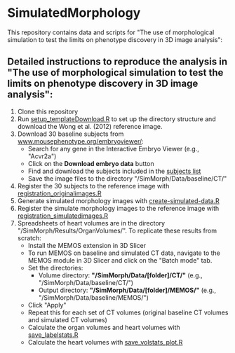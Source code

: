 # SimulatedMorphology

This repository contains data and scripts for "The use of morphological simulation to test the limits on phenotype discovery in 3D image analysis": 

## Detailed instructions to reproduce the analysis in "The use of morphological simulation to test the limits on phenotype discovery in 3D image analysis":
1. Clone this repository
2. Run [setup_templateDownload.R](https://github.com/raroston/SimMorph/blob/main/Scripts/setup_templateDownload.R) to set up the directory structure and download the Wong et al. (2012) reference image.
3. Download 30 baseline subjects from www.mousephenotype.org/embryoviewer/:
   - Search for any gene in the Interactive Embryo Viewer (e.g., "Acvr2a")
   - Click on the **Download embryo data** button
   - Find and download the subjects included in the [subjects list](https://github.com/raroston/SimulatedMorphology/blob/main/ProjectDesign/subjects.csv)
   - Save the image files to the directory "/SimMorph/Data/baseline/CT/"
4. Register the 30 subjects to the reference image with [registration_originalimages.R](https://github.com/raroston/SimMorph/blob/main/Scripts/registration_originalimages.R)
5. Generate simulated morphology images with [create-simulated-data.R](https://github.com/raroston/SimMorph/blob/main/Scripts/create-simulated-data.R)
6. Register the simulate morphology images to the reference image with [registration_simulatedimages.R](https://github.com/raroston/SimMorph/blob/main/Scripts/registration_simulatedimages.R)
7. Spreadsheets of heart volumes are in the directory "/SimMorph/Results/OrganVolumes/". To replicate these results from scratch:
   - Install the MEMOS extension in 3D Slicer
   - To run MEMOS on baseline and simulated CT data, navigate to the MEMOS module in 3D Slicer and click on the "Batch mode" tab. 
   - Set the directories:
     - Volume directory: **"/SimMorph/Data/[folder]/CT/"** (e.g., "/SimMorph/Data/baseline/CT/")
     - Output directory: **"/SimMorph/Data/[folder]/MEMOS/"** (e.g., "/SimMorph/Data/baseline/MEMOS/")
   - Click "Apply"
   - Repeat this for each set of CT volumes (original baseline CT volumes and simulated CT volumes)
   - Calculate the organ volumes and heart volumes with [save_labelstats.R](https://github.com/raroston/SimMorph/blob/main/Scripts/save_labelstats.R)
   - Calculate the heart volumes with [save_volstats_plot.R](https://github.com/raroston/SimMorph/blob/main/Scripts/save_volstats_plot.R)
